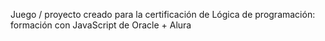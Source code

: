 Juego / proyecto creado para la certificación de Lógica de programación: formación con JavaScript
de Oracle + Alura 

